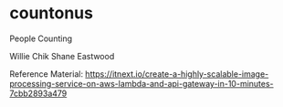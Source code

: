 # countonus
People Counting

Willie Chik
Shane Eastwood

Reference Material:
https://itnext.io/create-a-highly-scalable-image-processing-service-on-aws-lambda-and-api-gateway-in-10-minutes-7cbb2893a479
